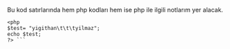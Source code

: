 Bu kod satırlarında hem php kodları hem ise php ile ilgili notlarım yer alacak.
```
<php
$test= "yigithan\t\t\tyilmaz";
echo $test;
?> ```
